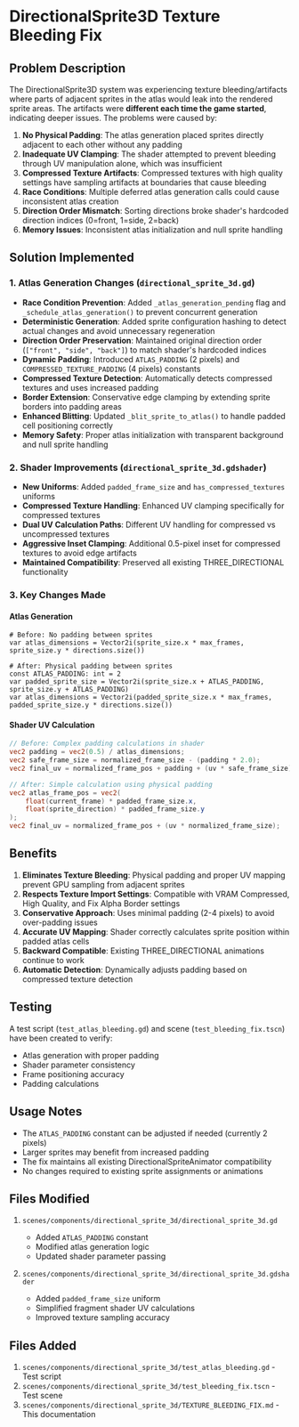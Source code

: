 # DirectionalSprite3D Texture Bleeding Fix

## Problem Description

The DirectionalSprite3D system was experiencing texture bleeding/artifacts where parts of adjacent sprites in the atlas would leak into the rendered sprite areas. The artifacts were **different each time the game started**, indicating deeper issues. The problems were caused by:

1. **No Physical Padding**: The atlas generation placed sprites directly adjacent to each other without any padding
2. **Inadequate UV Clamping**: The shader attempted to prevent bleeding through UV manipulation alone, which was insufficient
3. **Compressed Texture Artifacts**: Compressed textures with high quality settings have sampling artifacts at boundaries that cause bleeding
4. **Race Conditions**: Multiple deferred atlas generation calls could cause inconsistent atlas creation
5. **Direction Order Mismatch**: Sorting directions broke shader's hardcoded direction indices (0=front, 1=side, 2=back)
6. **Memory Issues**: Inconsistent atlas initialization and null sprite handling

## Solution Implemented

### 1. Atlas Generation Changes (`directional_sprite_3d.gd`)

- **Race Condition Prevention**: Added `_atlas_generation_pending` flag and `_schedule_atlas_generation()` to prevent concurrent generation
- **Deterministic Generation**: Added sprite configuration hashing to detect actual changes and avoid unnecessary regeneration
- **Direction Order Preservation**: Maintained original direction order (`["front", "side", "back"]`) to match shader's hardcoded indices
- **Dynamic Padding**: Introduced `ATLAS_PADDING` (2 pixels) and `COMPRESSED_TEXTURE_PADDING` (4 pixels) constants
- **Compressed Texture Detection**: Automatically detects compressed textures and uses increased padding
- **Border Extension**: Conservative edge clamping by extending sprite borders into padding areas
- **Enhanced Blitting**: Updated `_blit_sprite_to_atlas()` to handle padded cell positioning correctly
- **Memory Safety**: Proper atlas initialization with transparent background and null sprite handling

### 2. Shader Improvements (`directional_sprite_3d.gdshader`)

- **New Uniforms**: Added `padded_frame_size` and `has_compressed_textures` uniforms
- **Compressed Texture Handling**: Enhanced UV clamping specifically for compressed textures
- **Dual UV Calculation Paths**: Different UV handling for compressed vs uncompressed textures
- **Aggressive Inset Clamping**: Additional 0.5-pixel inset for compressed textures to avoid edge artifacts
- **Maintained Compatibility**: Preserved all existing THREE_DIRECTIONAL functionality

### 3. Key Changes Made

#### Atlas Generation

```gdscript
# Before: No padding between sprites
var atlas_dimensions = Vector2i(sprite_size.x * max_frames, sprite_size.y * directions.size())

# After: Physical padding between sprites
const ATLAS_PADDING: int = 2
var padded_sprite_size = Vector2i(sprite_size.x + ATLAS_PADDING, sprite_size.y + ATLAS_PADDING)
var atlas_dimensions = Vector2i(padded_sprite_size.x * max_frames, padded_sprite_size.y * directions.size())
```

#### Shader UV Calculation

```glsl
// Before: Complex padding calculations in shader
vec2 padding = vec2(0.5) / atlas_dimensions;
vec2 safe_frame_size = normalized_frame_size - (padding * 2.0);
vec2 final_uv = normalized_frame_pos + padding + (uv * safe_frame_size);

// After: Simple calculation using physical padding
vec2 atlas_frame_pos = vec2(
    float(current_frame) * padded_frame_size.x,
    float(sprite_direction) * padded_frame_size.y
);
vec2 final_uv = normalized_frame_pos + (uv * normalized_frame_size);
```

## Benefits

1. **Eliminates Texture Bleeding**: Physical padding and proper UV mapping prevent GPU sampling from adjacent sprites
2. **Respects Texture Import Settings**: Compatible with VRAM Compressed, High Quality, and Fix Alpha Border settings
3. **Conservative Approach**: Uses minimal padding (2-4 pixels) to avoid over-padding issues
4. **Accurate UV Mapping**: Shader correctly calculates sprite position within padded atlas cells
5. **Backward Compatible**: Existing THREE_DIRECTIONAL animations continue to work
6. **Automatic Detection**: Dynamically adjusts padding based on compressed texture detection

## Testing

A test script (`test_atlas_bleeding.gd`) and scene (`test_bleeding_fix.tscn`) have been created to verify:

- Atlas generation with proper padding
- Shader parameter consistency
- Frame positioning accuracy
- Padding calculations

## Usage Notes

- The `ATLAS_PADDING` constant can be adjusted if needed (currently 2 pixels)
- Larger sprites may benefit from increased padding
- The fix maintains all existing DirectionalSpriteAnimator compatibility
- No changes required to existing sprite assignments or animations

## Files Modified

1. `scenes/components/directional_sprite_3d/directional_sprite_3d.gd`

   - Added `ATLAS_PADDING` constant
   - Modified atlas generation logic
   - Updated shader parameter passing

2. `scenes/components/directional_sprite_3d/directional_sprite_3d.gdshader`
   - Added `padded_frame_size` uniform
   - Simplified fragment shader UV calculations
   - Improved texture sampling accuracy

## Files Added

1. `scenes/components/directional_sprite_3d/test_atlas_bleeding.gd` - Test script
2. `scenes/components/directional_sprite_3d/test_bleeding_fix.tscn` - Test scene
3. `scenes/components/directional_sprite_3d/TEXTURE_BLEEDING_FIX.md` - This documentation
